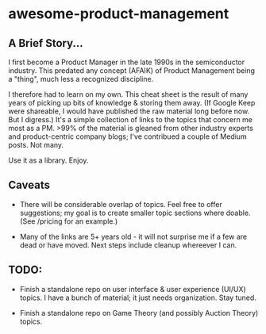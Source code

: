 # awesome-product-management

## A Brief Story...

I first become a Product Manager in the late 1990s in the semiconductor industry. This predated any concept (AFAIK) of Product Management being a "thing", much less a recognized discipline.

I therefore had to learn on my own. This cheat sheet is the result of many years of picking up bits of knowledge & storing them away. (If Google Keep were shareable, I would have published the raw material long before now. But I digress.) It's a simple collection of links to the topics that concern me most as a PM. >99% of the material is gleaned from other industry experts and product-centric company blogs; I've contribued a couple of Medium posts. Not many.

Use it as a library. Enjoy.

## Caveats

* There will be considerable overlap of topics. Feel free to offer suggestions; my goal is to create smaller topic sections where doable. (See /pricing for an example.)

* Many of the links are 5+ years old - it will not surprise me if a few are dead or have moved. Next steps include cleanup whereever I can.

## TODO:

* Finish a standalone repo on user interface & user experience (UI/UX) topics. I have a bunch of material; it just needs organization. Stay tuned.

* Finish a standalone repo on Game Theory (and possibly Auction Theory) topics.
